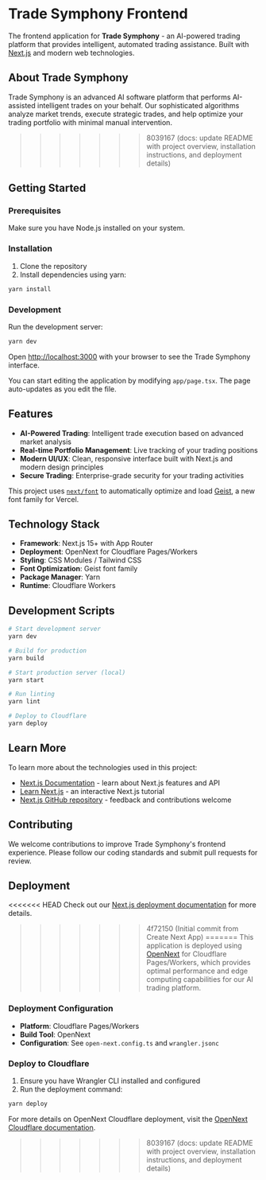 # Trade Symphony Frontend

The frontend application for **Trade Symphony** - an AI-powered trading platform that provides intelligent, automated trading assistance. Built with [Next.js](https://nextjs.org) and modern web technologies.

## About Trade Symphony

Trade Symphony is an advanced AI software platform that performs AI-assisted intelligent trades on your behalf. Our sophisticated algorithms analyze market trends, execute strategic trades, and help optimize your trading portfolio with minimal manual intervention.
>>>>>>> 8039167 (docs: update README with project overview, installation instructions, and deployment details)

## Getting Started

### Prerequisites

Make sure you have Node.js installed on your system.

### Installation

1. Clone the repository
2. Install dependencies using yarn:

```bash
yarn install
```

### Development

Run the development server:

```bash
yarn dev
```

Open [http://localhost:3000](http://localhost:3000) with your browser to see the Trade Symphony interface.

You can start editing the application by modifying `app/page.tsx`. The page auto-updates as you edit the file.

## Features

- **AI-Powered Trading**: Intelligent trade execution based on advanced market analysis
- **Real-time Portfolio Management**: Live tracking of your trading positions
- **Modern UI/UX**: Clean, responsive interface built with Next.js and modern design principles
- **Secure Trading**: Enterprise-grade security for your trading activities

This project uses [`next/font`](https://nextjs.org/docs/app/building-your-application/optimizing/fonts) to automatically optimize and load [Geist](https://vercel.com/font), a new font family for Vercel.

## Technology Stack

- **Framework**: Next.js 15+ with App Router
- **Deployment**: OpenNext for Cloudflare Pages/Workers
- **Styling**: CSS Modules / Tailwind CSS
- **Font Optimization**: Geist font family
- **Package Manager**: Yarn
- **Runtime**: Cloudflare Workers

## Development Scripts

```bash
# Start development server
yarn dev

# Build for production
yarn build

# Start production server (local)
yarn start

# Run linting
yarn lint

# Deploy to Cloudflare
yarn deploy
```

## Learn More

To learn more about the technologies used in this project:

- [Next.js Documentation](https://nextjs.org/docs) - learn about Next.js features and API
- [Learn Next.js](https://nextjs.org/learn) - an interactive Next.js tutorial
- [Next.js GitHub repository](https://github.com/vercel/next.js) - feedback and contributions welcome

## Contributing

We welcome contributions to improve Trade Symphony's frontend experience. Please follow our coding standards and submit pull requests for review.

## Deployment

<<<<<<< HEAD
Check out our [Next.js deployment documentation](https://nextjs.org/docs/app/building-your-application/deploying) for more details.
>>>>>>> 4f72150 (Initial commit from Create Next App)
=======
This application is deployed using [OpenNext](https://opennext.js.org/cloudflare) for Cloudflare Pages/Workers, which provides optimal performance and edge computing capabilities for our AI trading platform.

### Deployment Configuration

- **Platform**: Cloudflare Pages/Workers
- **Build Tool**: OpenNext
- **Configuration**: See `open-next.config.ts` and `wrangler.jsonc`

### Deploy to Cloudflare

1. Ensure you have Wrangler CLI installed and configured
2. Run the deployment command:

```bash
yarn deploy
```

For more details on OpenNext Cloudflare deployment, visit the [OpenNext Cloudflare documentation](https://opennext.js.org/cloudflare).
>>>>>>> 8039167 (docs: update README with project overview, installation instructions, and deployment details)
